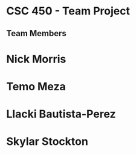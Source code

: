 # CSC 450 - Team Project
## Team Members
# Nick Morris

# Temo Meza

# Llacki Bautista-Perez

# Skylar Stockton



